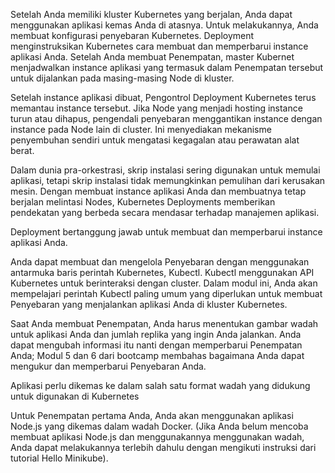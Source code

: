 Setelah Anda memiliki kluster Kubernetes yang berjalan, Anda dapat menggunakan aplikasi kemas Anda di atasnya. Untuk melakukannya, Anda membuat konfigurasi penyebaran Kubernetes. Deployment menginstruksikan Kubernetes cara membuat dan memperbarui instance aplikasi Anda. Setelah Anda membuat Penempatan, master Kubernet menjadwalkan instance aplikasi yang termasuk dalam Penempatan tersebut untuk dijalankan pada masing-masing Node di kluster.


Setelah instance aplikasi dibuat, Pengontrol Deployment Kubernetes terus memantau instance tersebut. Jika Node yang menjadi hosting instance turun atau dihapus, pengendali penyebaran menggantikan instance dengan instance pada Node lain di cluster. Ini menyediakan mekanisme penyembuhan sendiri untuk mengatasi kegagalan atau perawatan alat berat.


Dalam dunia pra-orkestrasi, skrip instalasi sering digunakan untuk memulai aplikasi, tetapi skrip instalasi tidak memungkinkan pemulihan dari kerusakan mesin. Dengan membuat instance aplikasi Anda dan membuatnya tetap berjalan melintasi Nodes, Kubernetes Deployments memberikan pendekatan yang berbeda secara mendasar terhadap manajemen aplikasi.


Deployment bertanggung jawab untuk membuat dan memperbarui instance aplikasi Anda.


Anda dapat membuat dan mengelola Penyebaran dengan menggunakan antarmuka baris perintah Kubernetes, Kubectl. Kubectl menggunakan API Kubernetes untuk berinteraksi dengan cluster. Dalam modul ini, Anda akan mempelajari perintah Kubectl paling umum yang diperlukan untuk membuat Penyebaran yang menjalankan aplikasi Anda di kluster Kubernetes.


Saat Anda membuat Penempatan, Anda harus menentukan gambar wadah untuk aplikasi Anda dan jumlah replika yang ingin Anda jalankan. Anda dapat mengubah informasi itu nanti dengan memperbarui Penempatan Anda; Modul 5 dan 6 dari bootcamp membahas bagaimana Anda dapat mengukur dan memperbarui Penyebaran Anda.


Aplikasi perlu dikemas ke dalam salah satu format wadah yang didukung untuk digunakan di Kubernetes


Untuk Penempatan pertama Anda, Anda akan menggunakan aplikasi Node.js yang dikemas dalam wadah Docker. (Jika Anda belum mencoba membuat aplikasi Node.js dan menggunakannya menggunakan wadah, Anda dapat melakukannya terlebih dahulu dengan mengikuti instruksi dari tutorial Hello Minikube).
